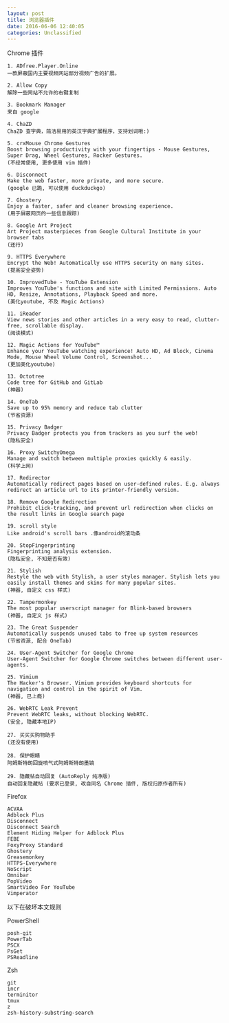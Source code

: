 ```yaml
---
layout: post
title: 浏览器插件
date: 2016-06-06 12:40:05
categories: Unclassified
---
```



Chrome 插件
	
	1. ADfree.Player.Online
	一款屏蔽国内主要视频网站部分视频广告的扩展。

	2. Allow Copy
	解除一些网站不允许的右键复制

	3. Bookmark Manager
	来自 google

	4. ChaZD
	ChaZD 查字典，简洁易用的英汉字典扩展程序，支持划词哦:)

	5. crxMouse Chrome Gestures
	Boost browsing productivity with your fingertips - Mouse Gestures, Super Drag, Wheel Gestures, Rocker Gestures.
	(不经常使用, 更多使用 vim 插件)

	6. Disconnect
	Make the web faster, more private, and more secure.
	(google 已跪, 可以使用 duckduckgo)

	7. Ghostery
	Enjoy a faster, safer and cleaner browsing experience.
	(用于屏蔽网页的一些信息跟踪)

	8. Google Art Project
	Art Project masterpieces from Google Cultural Institute in your browser tabs
	(还行)

	9. HTTPS Everywhere
	Encrypt the Web! Automatically use HTTPS security on many sites.
	(提高安全姿势)

	10. ImprovedTube - YouTube Extension
	Improves YouTube's functions and site with Limited Permissions. Auto HD, Resize, Annotations, Playback Speed and more.
	(美化youtube, 不及 Magic Actions)

	11. iReader
	View news stories and other articles in a very easy to read, clutter-free, scrollable display.
	(阅读模式)

	12. Magic Actions for YouTube™
	Enhance your YouTube watching experience! Auto HD, Ad Block, Cinema Mode, Mouse Wheel Volume Control, Screenshot...
	(更加美化youtube)

	13. Octotree
	Code tree for GitHub and GitLab
	(神器)

	14. OneTab
	Save up to 95% memory and reduce tab clutter
	(节省资源)

	15. Privacy Badger
	Privacy Badger protects you from trackers as you surf the web!
	(隐私安全)

	16. Proxy SwitchyOmega
	Manage and switch between multiple proxies quickly & easily.
	(科学上网)

	17. Redirector
	Automatically redirect pages based on user-defined rules. E.g. always redirect an article url to its printer-friendly version.

	18. Remove Google Redirection
	Prohibit click-tracking, and prevent url redirection when clicks on the result links in Google search page

	19. scroll style
	Like android's scroll bars .像android的滚动条

	20. StopFingerprinting
	Fingerprinting analysis extension.
	(隐私安全, 不知是否有效)

	21. Stylish
	Restyle the web with Stylish, a user styles manager. Stylish lets you easily install themes and skins for many popular sites.
	(神器, 自定义 css 样式)

	22. Tampermonkey
	The most popular userscript manager for Blink-based browsers
	(神器, 自定义 js 样式)

	23. The Great Suspender
	Automatically suspends unused tabs to free up system resources
	(节省资源, 配合 OneTab)

	24. User-Agent Switcher for Google Chrome
	User-Agent Switcher for Google Chrome switches between different user-agents.

	25. Vimium
	The Hacker's Browser. Vimium provides keyboard shortcuts for navigation and control in the spirit of Vim.
	(神器, 已上瘾)

	26. WebRTC Leak Prevent
	Prevent WebRTC leaks, without blocking WebRTC.
	(安全, 隐藏本地IP)

	27. 买买买购物助手
	(还没有使用)

	28. 保护眼睛
	阿姆斯特朗回旋喷气式阿姆斯特朗墨镜

	29. 隐藏帖自动回复 (AutoReply 纯净版)
	自动回复隐藏帖 (要求已登录, 改自同名 Chrome 插件, 版权归原作者所有)


Firefox

	ACVAA
	Adblock Plus
	Disconnect
	Disconnect Search
	Element Hiding Helper for Adblock Plus
	FEBE
	FoxyProxy Standard
	Ghostery
	Greasemonkey
	HTTPS-Everywhere
	NoScript
	Omnibar
	PopVideo
	SmartVideo For YouTube
	Vimperator
	
以下在破坏本文规则

PowerShell

	posh-git
	PowerTab
	PSCX
	PsGet
	PSReadline
	
Zsh

	git 
	incr  
	terminitor 
	tmux
	z 
	zsh-history-substring-search

